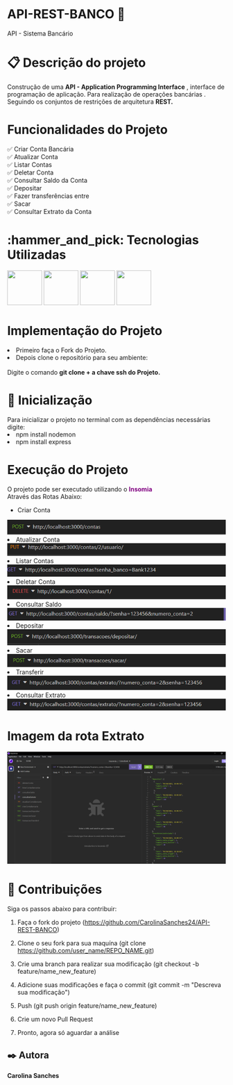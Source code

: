 # API-REST-BANCO 🏦 
API - Sistema Bancário
# 📋 Descrição do projeto 
Construção de uma  <strong>API - Application Programming Interface</strong> ,  interface de programação de aplicação.
Para realização de operações bancárias . Seguindo os conjuntos de restrições de arquitetura <strong>REST.</strong>
# Funcionalidades do Projeto 
✅ Criar Conta Bancária<br>
✅ Atualizar Conta <br>
✅ Listar Contas <br>
✅ Deletar Conta<br>
✅ Consultar Saldo da Conta<br>
✅ Depositar<br>
✅ Fazer transferências entre <br>
✅ Sacar<br>
✅ Consultar Extrato da Conta <br>
<h1>:hammer_and_pick: Tecnologias Utilizadas</h1>
<div style="display:inline">
<img src="https://user-images.githubusercontent.com/25181517/183568594-85e280a7-0d7e-4d1a-9028-c8c2209e073c.png " width="80px" height="80px">
<img src = "https://user-images.githubusercontent.com/25181517/192107858-fe19f043-c502-4009-8c47-476fc89718ad.png" width="80px" height="80px">
<img src = "https://user-images.githubusercontent.com/25181517/192107854-765620d7-f909-4953-a6da-36e1ef69eea6.png"  width="80px" height="80px">
<img src = "https://user-images.githubusercontent.com/25181517/192108891-d86b6220-e232-423a-bf5f-90903e6887c3.png"  width="80px" height="80px">
</div>
<h1>Implementação do Projeto</h1>
<li>Primeiro faça o Fork do Projeto.</li> 
<li> Depois clone o repositório para seu ambiente:</li><br>
  Digite o comando <strong>git clone + a chave ssh do Projeto.</strong>
<h1>🚀 Inicialização</h1>
Para inicializar o projeto no terminal com as dependências necessárias digite:

<li> npm install nodemon</li>
<li>npm install express</li>

<h1>Execução do Projeto </h1>

  O projeto pode ser executado utilizando o <strong style ="color:purple">Insomia</strong>
  <br> Através das Rotas Abaixo:
  - Criar Conta 
  <img src = "./src/img/rotaCriarConta.png">
  <li> Atualizar Conta</li>
  <img src="./src/img/rotaAtualizarConta.png">
 <li>Listar Contas</li>
  <img src="./src/img/rotaListarContas.png">
 <li> Deletar Conta</li>
  <img src= "./src/img/rotaDeletarConta.png">
 <li> Consultar Saldo</li>
  <img src="./src/img/rotaconsultarsaldo.png">
  <li>Depositar</li>
    <img src="./src/img/rotaDepositar.png">
 <li>Sacar</li>
    <img src="./src/img/rotaSacar.png">
 <li>Transferir</li>
    <img src="./src/img/rotaTransferir.png">
 <li>Consultar Extrato</li>
    <img src = "./src/img/rotaExtrato.png">

# Imagem da rota Extrato
<img src="./src/img/api.png">
<h1> 🤝 Contribuições</h1>
 Siga os passos abaixo para contribuir:

1. Faça o fork do projeto (https://github.com/CarolinaSanches24/API-REST-BANCO)

2. Clone o seu fork para sua maquína (git clone https://github.com/user_name/REPO_NAME.git)

3. Crie uma branch para realizar sua modificação (git checkout -b feature/name_new_feature)

4. Adicione suas modificações e faça o commit (git commit -m "Descreva sua modificação")

5. Push (git push origin feature/name_new_feature)

6. Crie um novo Pull Request

7. Pronto, agora só aguardar a análise
<h2>✒️ Autora</h2>
<strong>Carolina Sanches</strong>
